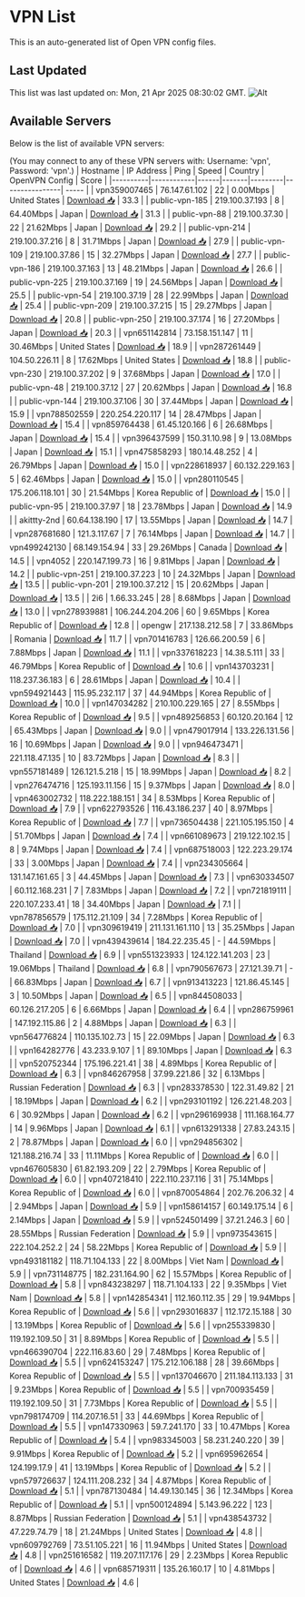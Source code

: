 # VPN List

This is an auto-generated list of Open VPN config files.

## Last Updated

This list was last updated on: Mon, 21 Apr 2025 08:30:02 GMT.
![Alt](https://repobeats.axiom.co/api/embed/186b98318ef1479477931607c1ad7d823f12451f.svg "Repobeats analytics image")

## Available Servers

Below is the list of available VPN servers:

(You may connect to any of these VPN servers with: Username: 'vpn', Password: 'vpn'.)
| Hostname | IP Address | Ping | Speed | Country | OpenVPN Config | Score |
|----------|------------|------|-------|---------|----------------| ----- |
| vpn359007465 | 76.147.61.102 | 22 | 0.00Mbps | United States | [Download 📥](./configs/server_0_US.ovpn) | 33.3 |
| public-vpn-185 | 219.100.37.193 | 8 | 64.40Mbps | Japan | [Download 📥](./configs/server_1_JP.ovpn) | 31.3 |
| public-vpn-88 | 219.100.37.30 | 22 | 21.62Mbps | Japan | [Download 📥](./configs/server_2_JP.ovpn) | 29.2 |
| public-vpn-214 | 219.100.37.216 | 8 | 31.71Mbps | Japan | [Download 📥](./configs/server_3_JP.ovpn) | 27.9 |
| public-vpn-109 | 219.100.37.86 | 15 | 32.27Mbps | Japan | [Download 📥](./configs/server_4_JP.ovpn) | 27.7 |
| public-vpn-186 | 219.100.37.163 | 13 | 48.21Mbps | Japan | [Download 📥](./configs/server_5_JP.ovpn) | 26.6 |
| public-vpn-225 | 219.100.37.169 | 19 | 24.56Mbps | Japan | [Download 📥](./configs/server_6_JP.ovpn) | 25.5 |
| public-vpn-54 | 219.100.37.19 | 28 | 22.99Mbps | Japan | [Download 📥](./configs/server_7_JP.ovpn) | 25.4 |
| public-vpn-209 | 219.100.37.215 | 15 | 29.27Mbps | Japan | [Download 📥](./configs/server_8_JP.ovpn) | 20.8 |
| public-vpn-250 | 219.100.37.174 | 16 | 27.20Mbps | Japan | [Download 📥](./configs/server_9_JP.ovpn) | 20.3 |
| vpn651142814 | 73.158.151.147 | 11 | 30.46Mbps | United States | [Download 📥](./configs/server_10_US.ovpn) | 18.9 |
| vpn287261449 | 104.50.226.11 | 8 | 17.62Mbps | United States | [Download 📥](./configs/server_11_US.ovpn) | 18.8 |
| public-vpn-230 | 219.100.37.202 | 9 | 37.68Mbps | Japan | [Download 📥](./configs/server_12_JP.ovpn) | 17.0 |
| public-vpn-48 | 219.100.37.12 | 27 | 20.62Mbps | Japan | [Download 📥](./configs/server_13_JP.ovpn) | 16.8 |
| public-vpn-144 | 219.100.37.106 | 30 | 37.44Mbps | Japan | [Download 📥](./configs/server_14_JP.ovpn) | 15.9 |
| vpn788502559 | 220.254.220.117 | 14 | 28.47Mbps | Japan | [Download 📥](./configs/server_15_JP.ovpn) | 15.4 |
| vpn859764438 | 61.45.120.166 | 6 | 26.68Mbps | Japan | [Download 📥](./configs/server_16_JP.ovpn) | 15.4 |
| vpn396437599 | 150.31.10.98 | 9 | 13.08Mbps | Japan | [Download 📥](./configs/server_17_JP.ovpn) | 15.1 |
| vpn475858293 | 180.14.48.252 | 4 | 26.79Mbps | Japan | [Download 📥](./configs/server_18_JP.ovpn) | 15.0 |
| vpn228618937 | 60.132.229.163 | 5 | 62.46Mbps | Japan | [Download 📥](./configs/server_19_JP.ovpn) | 15.0 |
| vpn280110545 | 175.206.118.101 | 30 | 21.54Mbps | Korea Republic of | [Download 📥](./configs/server_20_KR.ovpn) | 15.0 |
| public-vpn-95 | 219.100.37.97 | 18 | 23.78Mbps | Japan | [Download 📥](./configs/server_21_JP.ovpn) | 14.9 |
| akittty-2nd | 60.64.138.190 | 17 | 13.55Mbps | Japan | [Download 📥](./configs/server_22_JP.ovpn) | 14.7 |
| vpn287681680 | 121.3.117.67 | 7 | 76.14Mbps | Japan | [Download 📥](./configs/server_23_JP.ovpn) | 14.7 |
| vpn499242130 | 68.149.154.94 | 33 | 29.26Mbps | Canada | [Download 📥](./configs/server_24_CA.ovpn) | 14.5 |
| vpn4052 | 220.147.199.73 | 16 | 9.81Mbps | Japan | [Download 📥](./configs/server_25_JP.ovpn) | 14.2 |
| public-vpn-251 | 219.100.37.223 | 10 | 24.32Mbps | Japan | [Download 📥](./configs/server_26_JP.ovpn) | 13.5 |
| public-vpn-201 | 219.100.37.212 | 15 | 20.62Mbps | Japan | [Download 📥](./configs/server_27_JP.ovpn) | 13.5 |
| 2i6 | 1.66.33.245 | 28 | 8.68Mbps | Japan | [Download 📥](./configs/server_28_JP.ovpn) | 13.0 |
| vpn278939881 | 106.244.204.206 | 60 | 9.65Mbps | Korea Republic of | [Download 📥](./configs/server_29_KR.ovpn) | 12.8 |
| opengw | 217.138.212.58 | 7 | 33.86Mbps | Romania | [Download 📥](./configs/server_30_RO.ovpn) | 11.7 |
| vpn701416783 | 126.66.200.59 | 6 | 7.88Mbps | Japan | [Download 📥](./configs/server_31_JP.ovpn) | 11.1 |
| vpn337618223 | 14.38.5.111 | 33 | 46.79Mbps | Korea Republic of | [Download 📥](./configs/server_32_KR.ovpn) | 10.6 |
| vpn143703231 | 118.237.36.183 | 6 | 28.61Mbps | Japan | [Download 📥](./configs/server_33_JP.ovpn) | 10.4 |
| vpn594921443 | 115.95.232.117 | 37 | 44.94Mbps | Korea Republic of | [Download 📥](./configs/server_34_KR.ovpn) | 10.0 |
| vpn147034282 | 210.100.229.165 | 27 | 8.55Mbps | Korea Republic of | [Download 📥](./configs/server_35_KR.ovpn) | 9.5 |
| vpn489256853 | 60.120.20.164 | 12 | 65.43Mbps | Japan | [Download 📥](./configs/server_36_JP.ovpn) | 9.0 |
| vpn479017914 | 133.226.131.56 | 16 | 10.69Mbps | Japan | [Download 📥](./configs/server_37_JP.ovpn) | 9.0 |
| vpn946473471 | 221.118.47.135 | 10 | 83.72Mbps | Japan | [Download 📥](./configs/server_38_JP.ovpn) | 8.3 |
| vpn557181489 | 126.121.5.218 | 15 | 18.99Mbps | Japan | [Download 📥](./configs/server_39_JP.ovpn) | 8.2 |
| vpn276474716 | 125.193.11.156 | 15 | 9.37Mbps | Japan | [Download 📥](./configs/server_40_JP.ovpn) | 8.0 |
| vpn463002732 | 118.222.188.151 | 34 | 8.53Mbps | Korea Republic of | [Download 📥](./configs/server_41_KR.ovpn) | 7.9 |
| vpn622793526 | 116.43.186.237 | 40 | 8.97Mbps | Korea Republic of | [Download 📥](./configs/server_42_KR.ovpn) | 7.7 |
| vpn736504438 | 221.105.195.150 | 4 | 51.70Mbps | Japan | [Download 📥](./configs/server_43_JP.ovpn) | 7.4 |
| vpn661089673 | 219.122.102.15 | 8 | 9.74Mbps | Japan | [Download 📥](./configs/server_44_JP.ovpn) | 7.4 |
| vpn687518003 | 122.223.29.174 | 33 | 3.00Mbps | Japan | [Download 📥](./configs/server_45_JP.ovpn) | 7.4 |
| vpn234305664 | 131.147.161.65 | 3 | 44.45Mbps | Japan | [Download 📥](./configs/server_46_JP.ovpn) | 7.3 |
| vpn630334507 | 60.112.168.231 | 7 | 7.83Mbps | Japan | [Download 📥](./configs/server_47_JP.ovpn) | 7.2 |
| vpn721819111 | 220.107.233.41 | 18 | 34.40Mbps | Japan | [Download 📥](./configs/server_48_JP.ovpn) | 7.1 |
| vpn787856579 | 175.112.21.109 | 34 | 7.28Mbps | Korea Republic of | [Download 📥](./configs/server_49_KR.ovpn) | 7.0 |
| vpn309619419 | 211.131.161.110 | 13 | 35.25Mbps | Japan | [Download 📥](./configs/server_50_JP.ovpn) | 7.0 |
| vpn439439614 | 184.22.235.45 | - | 44.59Mbps | Thailand | [Download 📥](./configs/server_51_TH.ovpn) | 6.9 |
| vpn551323933 | 124.122.141.203 | 23 | 19.06Mbps | Thailand | [Download 📥](./configs/server_52_TH.ovpn) | 6.8 |
| vpn790567673 | 27.121.39.71 | - | 66.83Mbps | Japan | [Download 📥](./configs/server_53_JP.ovpn) | 6.7 |
| vpn913413223 | 121.86.45.145 | 3 | 10.50Mbps | Japan | [Download 📥](./configs/server_54_JP.ovpn) | 6.5 |
| vpn844508033 | 60.126.217.205 | 6 | 6.66Mbps | Japan | [Download 📥](./configs/server_55_JP.ovpn) | 6.4 |
| vpn286759961 | 147.192.115.86 | 2 | 4.88Mbps | Japan | [Download 📥](./configs/server_56_JP.ovpn) | 6.3 |
| vpn564776824 | 110.135.102.73 | 15 | 22.09Mbps | Japan | [Download 📥](./configs/server_57_JP.ovpn) | 6.3 |
| vpn164282776 | 43.233.9.107 | 1 | 89.10Mbps | Japan | [Download 📥](./configs/server_58_JP.ovpn) | 6.3 |
| vpn520752344 | 175.196.221.41 | 38 | 4.89Mbps | Korea Republic of | [Download 📥](./configs/server_59_KR.ovpn) | 6.3 |
| vpn846267958 | 37.99.221.86 | 32 | 6.13Mbps | Russian Federation | [Download 📥](./configs/server_60_RU.ovpn) | 6.3 |
| vpn283378530 | 122.31.49.82 | 21 | 18.19Mbps | Japan | [Download 📥](./configs/server_61_JP.ovpn) | 6.2 |
| vpn293101192 | 126.221.48.203 | 6 | 30.92Mbps | Japan | [Download 📥](./configs/server_62_JP.ovpn) | 6.2 |
| vpn296169938 | 111.168.164.77 | 14 | 9.96Mbps | Japan | [Download 📥](./configs/server_63_JP.ovpn) | 6.1 |
| vpn613291338 | 27.83.243.15 | 2 | 78.87Mbps | Japan | [Download 📥](./configs/server_64_JP.ovpn) | 6.0 |
| vpn294856302 | 121.188.216.74 | 33 | 11.11Mbps | Korea Republic of | [Download 📥](./configs/server_65_KR.ovpn) | 6.0 |
| vpn467605830 | 61.82.193.209 | 22 | 2.79Mbps | Korea Republic of | [Download 📥](./configs/server_66_KR.ovpn) | 6.0 |
| vpn407218410 | 222.110.237.116 | 31 | 75.14Mbps | Korea Republic of | [Download 📥](./configs/server_67_KR.ovpn) | 6.0 |
| vpn870054864 | 202.76.206.32 | 4 | 2.94Mbps | Japan | [Download 📥](./configs/server_68_JP.ovpn) | 5.9 |
| vpn158614157 | 60.149.175.14 | 6 | 2.14Mbps | Japan | [Download 📥](./configs/server_69_JP.ovpn) | 5.9 |
| vpn524501499 | 37.21.246.3 | 60 | 28.55Mbps | Russian Federation | [Download 📥](./configs/server_70_RU.ovpn) | 5.9 |
| vpn973543615 | 222.104.252.2 | 24 | 58.22Mbps | Korea Republic of | [Download 📥](./configs/server_71_KR.ovpn) | 5.9 |
| vpn493181182 | 118.71.104.133 | 22 | 8.00Mbps | Viet Nam | [Download 📥](./configs/server_72_VN.ovpn) | 5.9 |
| vpn731148775 | 182.231.164.90 | 62 | 15.57Mbps | Korea Republic of | [Download 📥](./configs/server_73_KR.ovpn) | 5.8 |
| vpn843238297 | 118.71.104.133 | 22 | 9.35Mbps | Viet Nam | [Download 📥](./configs/server_74_VN.ovpn) | 5.8 |
| vpn142854341 | 112.160.112.35 | 29 | 19.94Mbps | Korea Republic of | [Download 📥](./configs/server_75_KR.ovpn) | 5.6 |
| vpn293016837 | 112.172.15.188 | 30 | 13.19Mbps | Korea Republic of | [Download 📥](./configs/server_76_KR.ovpn) | 5.6 |
| vpn255339830 | 119.192.109.50 | 31 | 8.89Mbps | Korea Republic of | [Download 📥](./configs/server_77_KR.ovpn) | 5.5 |
| vpn466390704 | 222.116.83.60 | 29 | 7.48Mbps | Korea Republic of | [Download 📥](./configs/server_78_KR.ovpn) | 5.5 |
| vpn624153247 | 175.212.106.188 | 28 | 39.66Mbps | Korea Republic of | [Download 📥](./configs/server_79_KR.ovpn) | 5.5 |
| vpn137046670 | 211.184.113.133 | 31 | 9.23Mbps | Korea Republic of | [Download 📥](./configs/server_80_KR.ovpn) | 5.5 |
| vpn700935459 | 119.192.109.50 | 31 | 7.73Mbps | Korea Republic of | [Download 📥](./configs/server_81_KR.ovpn) | 5.5 |
| vpn798174709 | 114.207.16.51 | 33 | 44.69Mbps | Korea Republic of | [Download 📥](./configs/server_82_KR.ovpn) | 5.5 |
| vpn147330963 | 59.7.241.170 | 33 | 10.47Mbps | Korea Republic of | [Download 📥](./configs/server_83_KR.ovpn) | 5.4 |
| vpn983345003 | 58.231.240.220 | 39 | 9.91Mbps | Korea Republic of | [Download 📥](./configs/server_84_KR.ovpn) | 5.2 |
| vpn695962654 | 124.199.17.9 | 41 | 13.19Mbps | Korea Republic of | [Download 📥](./configs/server_85_KR.ovpn) | 5.2 |
| vpn579726637 | 124.111.208.232 | 34 | 4.87Mbps | Korea Republic of | [Download 📥](./configs/server_86_KR.ovpn) | 5.1 |
| vpn787130484 | 14.49.130.145 | 36 | 12.34Mbps | Korea Republic of | [Download 📥](./configs/server_87_KR.ovpn) | 5.1 |
| vpn500124894 | 5.143.96.222 | 123 | 8.87Mbps | Russian Federation | [Download 📥](./configs/server_88_RU.ovpn) | 5.1 |
| vpn438543732 | 47.229.74.79 | 18 | 21.24Mbps | United States | [Download 📥](./configs/server_89_US.ovpn) | 4.8 |
| vpn609792769 | 73.51.105.221 | 16 | 11.94Mbps | United States | [Download 📥](./configs/server_90_US.ovpn) | 4.8 |
| vpn251616582 | 119.207.117.176 | 29 | 2.23Mbps | Korea Republic of | [Download 📥](./configs/server_91_KR.ovpn) | 4.6 |
| vpn685719311 | 135.26.160.17 | 10 | 4.81Mbps | United States | [Download 📥](./configs/server_92_US.ovpn) | 4.6 |
